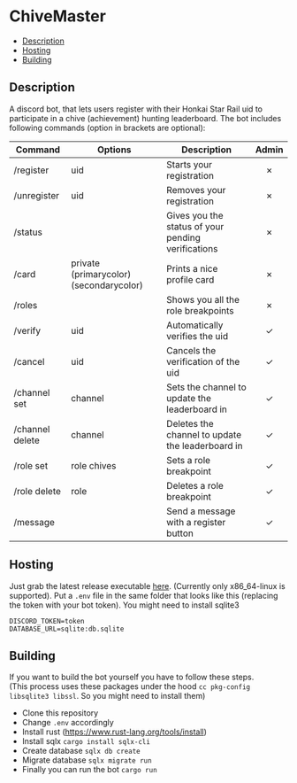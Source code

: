 # ChiveMaster

-   [Description](#description)
-   [Hosting](#hosting)
-   [Building](#building)

## Description

A discord bot, that lets users register with their Honkai Star Rail uid to participate in a chive (achievement) hunting leaderboard. The bot includes following commands (option in brackets are optional):

| Command         | Options                                 | Description                                        | Admin |
| --------------- | --------------------------------------- | -------------------------------------------------- | :---: |
| /register       | uid                                     | Starts your registration                           |   ✗   |
| /unregister     | uid                                     | Removes your registration                          |   ✗   |
| /status         |                                         | Gives you the status of your pending verifications |   ✗   |
| /card           | private (primarycolor) (secondarycolor) | Prints a nice profile card                         |   ✗   |
| /roles          |                                         | Shows you all the role breakpoints                 |   ✗   |
| /verify         | uid                                     | Automatically verifies the uid                     |   ✓   |
| /cancel         | uid                                     | Cancels the verification of the uid                |   ✓   |
| /channel set    | channel                                 | Sets the channel to update the leaderboard in      |   ✓   |
| /channel delete | channel                                 | Deletes the channel to update the leaderboard in   |   ✓   |
| /role set       | role chives                             | Sets a role breakpoint                             |   ✓   |
| /role delete    | role                                    | Deletes a role breakpoint                          |   ✓   |
| /message        |                                         | Send a message with a register button              |   ✓   |

## Hosting

Just grab the latest release executable [here](https://github.com/juliuskreutz/chive-master/releases/latest). (Currently only x86_64-linux is supported). Put a `.env` file in the same folder that looks like this (replacing the token with your bot token). You might need to install sqlite3

```
DISCORD_TOKEN=token
DATABASE_URL=sqlite:db.sqlite
```

## Building

If you want to build the bot yourself you have to follow these steps. \
(This process uses these packages under the hood `cc pkg-config libsqlite3 libssl`. So you might need to install them)

-   Clone this repository
-   Change `.env` accordingly
-   Install rust (https://www.rust-lang.org/tools/install)
-   Install sqlx `cargo install sqlx-cli`
-   Create database `sqlx db create`
-   Migrate database `sqlx migrate run`
-   Finally you can run the bot `cargo run`
